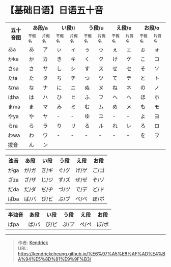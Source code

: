 # 【基础日语】日语五十音

<table>
  <th rowspan="2" style="width: 50px;">五十<br />音图
  </th>
  <th colspan="2">あ段/a</th>
  <th colspan="2">い段/i</th>
  <th colspan="2">う段/u</th>
  <th colspan="2">え段/e</th>
  <th colspan="2">お段/o</th>
  <tr style="font-size:12px">
    <td> 平假名</td>
    <td> 片假名</td>
    <td> 平假名</td>
    <td> 片假名</td>
    <td> 平假名</td>
    <td> 片假名</td>
    <td> 平假名</td>
    <td> 片假名</td>
    <td> 平假名</td>
    <td> 片假名</td>
  </tr>
  <tr>
    <td> あa</td>
    <td> あ</td>
    <td> ア</td>
    <td> ぃ</td>
    <td> ィ</td>
    <td> ぅ</td>
    <td> ゥ</td>
    <td> ぇ</td>
    <td> ェ</td>
    <td> ぉ</td>
    <td> ォ</td>
  </tr>
  <tr>
    <td> かka</td>
    <td> か</td>
    <td> カ</td>
    <td> き</td>
    <td> キ</td>
    <td> く</td>
    <td> ク</td>
    <td> け</td>
    <td> ケ</td>
    <td> こ</td>
    <td> コ</td>
  </tr>
  <tr>
    <td> さsa</td>
    <td> さ</td>
    <td> サ</td>
    <td> し</td>
    <td> シ</td>
    <td> す</td>
    <td> ス</td>
    <td> せ</td>
    <td> セ</td>
    <td> そ</td>
    <td> ソ</td>
  </tr>
  <tr>
    <td> たta</td>
    <td> た</td>
    <td> タ</td>
    <td> ち</td>
    <td> チ</td>
    <td> つ</td>
    <td> ツ</td>
    <td> て</td>
    <td> テ</td>
    <td> と</td>
    <td> ト</td>
  </tr>
  <tr>
    <td> なna</td>
    <td> な</td>
    <td> ナ</td>
    <td> に</td>
    <td> ニ</td>
    <td> ぬ</td>
    <td> ヌ</td>
    <td> ね</td>
    <td> ネ</td>
    <td> の</td>
    <td> ノ</td>
  </tr>
  <tr>
    <td> はha</td>
    <td> は</td>
    <td> ハ</td>
    <td> ひ</td>
    <td> ヒ</td>
    <td> ふ</td>
    <td> フ</td>
    <td> へ</td>
    <td> ヘ</td>
    <td> ほ</td>
    <td> ホ</td>
  </tr>
  <tr>
    <td> まma</td>
    <td> ま</td>
    <td> マ</td>
    <td> み</td>
    <td> ミ</td>
    <td> む</td>
    <td> ム</td>
    <td> め</td>
    <td> メ</td>
    <td> も</td>
    <td> モ</td>
  </tr>
  <tr>
    <td> やya</td>
    <td> や</td>
    <td> ヤ</td>
    <td> -</td>
    <td> -</td>
    <td> ゆ</td>
    <td> ユ</td>
    <td> -</td>
    <td> -</td>
    <td> よ</td>
    <td> ヨ</td>
  </tr>
  <tr>
    <td> らra</td>
    <td> ら</td>
    <td> ラ</td>
    <td> り</td>
    <td> リ</td>
    <td> る</td>
    <td> ル</td>
    <td> れ</td>
    <td> レ</td>
    <td> ろ</td>
    <td> ロ</td>
  </tr>
  <tr>
    <td> わwa</td>
    <td> わ</td>
    <td> ワ</td>
    <td> -</td>
    <td> -</td>
    <td> -</td>
    <td> -</td>
    <td> -</td>
    <td> -</td>
    <td> を</td>
    <td> ヲ</td>
  </tr>
  <tr>
    <td> 拨音</td>
    <td> ん</td>
    <td> ン</td>
  </tr>
</table>


<table>
  <th>浊音
  </th>
  <th>あ段</th>
  <th>い段</th>
  <th>う段</th>
  <th>え段</th>
  <th>お段</th>
  <tr>
    <td> がga</td>
    <td> が/ガ</td>
    <td> ぎ/ギ</td>
    <td> ぐ/グ</td>
    <td> げ/ゲ</td>
    <td> ご/ゴ</td>
  </tr>
  <tr>
    <td> ざza</td>
    <td> ざ/ザ</td>
    <td> じ/ジ</td>
    <td> ず/ズ</td>
    <td> ぜ/ゼ</td>
    <td> ぞ/ゾ</td>
  </tr>
  <tr>
    <td> だda</td>
    <td> だ/ダ</td>
    <td> ぢ/ヂ</td>
    <td> づ/ヅ</td>
    <td> で/デ</td>
    <td> ど/ド</td>
  </tr>
  <tr>
    <td> ばba</td>
    <td> ば/バ</td>
    <td> び/ビ</td>
    <td> ぶ/ブ</td>
    <td> べ/ベ</td>
    <td> ぼ/ボ</td>
  </tr>
</table>


<table>
  <th>半浊音
  </th>
  <th>あ段</th>
  <th>い段</th>
  <th>う段</th>
  <th>え段</th>
  <th>お段</th>
  <tr>
    <td>ぱpa</td>
    <td> ぱ/パ</td>
    <td> ぴ/ピ</td>
    <td> ぷ/プ</td>
    <td> ぺ/ペ</td>
    <td> ぽ/ポ</td>
  </tr>
</table>

---

> 作者: [Kendrick](https://kendrickcheung.github.io/)  
> URL: https://kendrickcheung.github.io/%E6%97%A5%E8%AF%AD%E4%BA%94%E5%8D%81%E9%9F%B3/  

